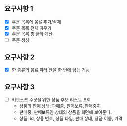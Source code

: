 ## 요구사항 1
- [x] 주문 목록에 음료 추가/삭제
- [x] 주문 목록 전체 지우기
- [x] 주문 목록 총 금액 계산
- [ ] 주문 생성

## 요구사항 2
- [x] 한 종류의 음료 여러 잔을 한 번에 담는 기능

## 요구사항 3
- [ ] 키오스크 주문을 위한 상품 후보 리스트 조회
    - 상품의 판매 상태: 판매중, 판매보류, 판매중지
    - 판매중, 판매보류인 상태의 상품을 화면에 보여준다.
    - 상품: id, 상품 번호, 상품 타입, 판매 상태, 상품 이름, 가격